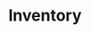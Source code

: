 # Inventory

<!--- This project was generated with [Angular CLI](https://github.com/angular/angular-cli) version 1.7.4.

<!---## Development server

<!---Run `ng serve` for a dev server. Navigate to `http://localhost:4200/`. The app will automatically reload if you change any of the source files.

<!---## Code scaffolding

<!---Run `ng generate component component-name` to generate a new component. You can also use `ng generate directive|pipe|service|class|guard|interface|enum|module`.

<!---## Build

<!---Run `ng build` to build the project. The build artifacts will be stored in the `dist/` directory. Use the `-prod` flag for a production build.

<!---## Running unit tests

<!---Run `ng test` to execute the unit tests via [Karma](https://karma-runner.github.io).

<!---## Running end-to-end tests

<!---Run `ng e2e` to execute the end-to-end tests via [Protractor](http://www.protractortest.org/).

<!---## Further help

<!---To get more help on the Angular CLI use `ng help` or go check out the [Angular CLI README](https://github.com/angular/angular-cli/blob/master/README.md).
